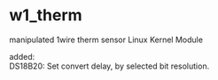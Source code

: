 # w1_therm
manipulated 1wire therm sensor Linux Kernel Module

added:  
 	DS18B20: Set convert delay, by selected bit resolution. 
